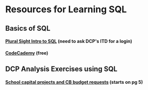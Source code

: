 # Resources for Learning SQL

## Basics of SQL

#### [Plural Sight Intro to SQL](https://www.pluralsight.com/courses/introduction-to-sql) (need to ask DCP's ITD for a login)

#### [CodeCademy](https://www.codecademy.com/learn/learn-sql) (free)

## DCP Analysis Exercises using SQL

#### [School capital projects and CB budget requests](https://docs.google.com/document/d/1ooFkAT_KniUQdBn1MRCofTI4cq3BLT4aRV7CBEyJ-7M/edit) (starts on pg 5)


